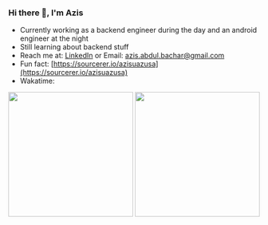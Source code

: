 ### Hi there 👋, I'm Azis

- Currently working as a backend engineer during the day and an android engineer at the night
- Still learning about backend stuff
- Reach me at: [LinkedIn](https://www.linkedin.com/in/azisuazusa/) or Email: azis.abdul.bachar@gmail.com
- Fun fact: [https://sourcerer.io/azisuazusa](https://sourcerer.io/azisuazusa)
- Wakatime:
<p align="center">
<img src="https://wakatime.com/share/@1a6e674d-4657-45bb-9aad-8fd05a736fed/d173a98d-2421-4688-9607-382bd7ec84c9.svg" height="250px" width="250px"/>
<img src="https://wakatime.com/share/@1a6e674d-4657-45bb-9aad-8fd05a736fed/81a356fc-e37d-41c7-a372-c45efff8b268.svg" height="250px" width="250px"/>
</p>

<!--
**azisuazusa/azisuazusa** is a ✨ _special_ ✨ repository because its `README.md` (this file) appears on your GitHub profile.
-->
